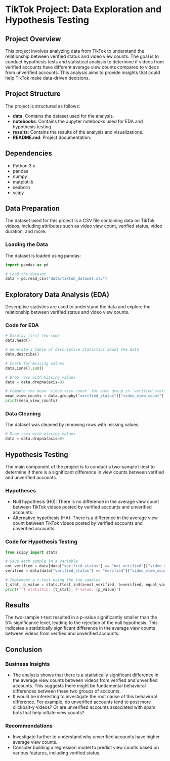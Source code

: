 
# TikTok Project: Data Exploration and Hypothesis Testing

## Project Overview
This project involves analyzing data from TikTok to understand the relationship between verified status and video view counts. The goal is to conduct hypothesis tests and statistical analysis to determine if videos from verified accounts have different average view counts compared to videos from unverified accounts. This analysis aims to provide insights that could help TikTok make data-driven decisions.


## Project Structure
The project is structured as follows:
- **data**: Contains the dataset used for the analysis.
- **notebooks**: Contains the Jupyter notebooks used for EDA and hypothesis testing.
- **results**: Contains the results of the analysis and visualizations.
- **README.md**: Project documentation.

## Dependencies
- Python 3.x
- pandas
- numpy
- matplotlib
- seaborn
- scipy


## Data Preparation
The dataset used for this project is a CSV file containing data on TikTok videos, including attributes such as video view count, verified status, video duration, and more.

### Loading the Data
The dataset is loaded using pandas:
```python
import pandas as pd

# Load the dataset
data = pd.read_csv("data/tiktok_dataset.csv")
```

## Exploratory Data Analysis (EDA)
Descriptive statistics are used to understand the data and explore the relationship between verified status and video view counts.

### Code for EDA
```python
# Display first few rows
data.head()

# Generate a table of descriptive statistics about the data
data.describe()

# Check for missing values
data.isna().sum()

# Drop rows with missing values
data = data.dropna(axis=0)

# Compute the mean `video_view_count` for each group in `verified_status`
mean_view_counts = data.groupby("verified_status")["video_view_count"].mean()
print(mean_view_counts)
```

### Data Cleaning
The dataset was cleaned by removing rows with missing values:
```python
# Drop rows with missing values
data = data.dropna(axis=0)
```

## Hypothesis Testing
The main component of the project is to conduct a two-sample t-test to determine if there is a significant difference in view counts between verified and unverified accounts.

### Hypotheses
- Null hypothesis (H0): There is no difference in the average view count between TikTok videos posted by verified accounts and unverified accounts.
- Alternative hypothesis (HA): There is a difference in the average view count between TikTok videos posted by verified accounts and unverified accounts.

### Code for Hypothesis Testing
```python
from scipy import stats

# Save each sample in a variable
not_verified = data[data["verified_status"] == "not verified"]["video_view_count"]
verified = data[data["verified_status"] == "verified"]["video_view_count"]

# Implement a t-test using the two samples
t_stat, p_value = stats.ttest_ind(a=not_verified, b=verified, equal_var=False)
print(f"T-statistic: {t_stat}, P-value: {p_value}")
```

## Results
The two-sample t-test resulted in a p-value significantly smaller than the 5% significance level, leading to the rejection of the null hypothesis. This indicates a statistically significant difference in the average view counts between videos from verified and unverified accounts.

## Conclusion
### Business Insights
- The analysis shows that there is a statistically significant difference in the average view counts between videos from verified and unverified accounts. This suggests there might be fundamental behavioral differences between these two groups of accounts.
- It would be interesting to investigate the root cause of this behavioral difference. For example, do unverified accounts tend to post more clickbait-y videos? Or are unverified accounts associated with spam bots that help inflate view counts?

### Recommendations
- Investigate further to understand why unverified accounts have higher average view counts.
- Consider building a regression model to predict view counts based on various features, including verified status.
